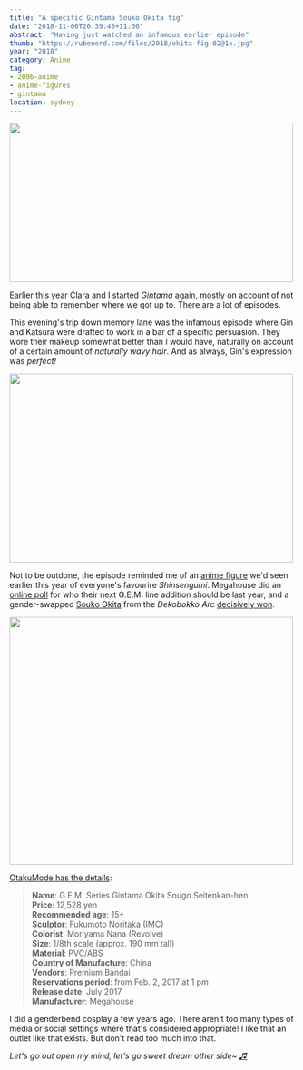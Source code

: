 ```yaml
---
title: "A specific Gintama Souko Okita fig"
date: "2018-11-06T20:39:45+11:00"
abstract: "Having just watched an infamous earlier episode"
thumb: "https://rubenerd.com/files/2018/okita-fig-02@1x.jpg"
year: "2018"
category: Anime
tag:
- 2006-anime
- anime-figures
- gintama
location: sydney
---
```

<p><img src="https://rubenerd.com/files/2018/gintama-s01e24@1x.jpg" srcset="https://rubenerd.com/files/2018/gintama-s01e24@1x.jpg 1x, https://rubenerd.com/files/2018/gintama-s01e24@2x.jpg 2x" alt="" style="width:500px; height:281px;" /></p>

Earlier this year Clara and I started *Gintama* again, mostly on account of not being able to remember where we got up to. There are a lot of episodes.

This evening's trip down memory lane was the infamous episode where Gin and Katsura were drafted to work in a bar of a specific persuasion. They wore their makeup somewhat better than I would have, naturally on account of a certain amount of *naturally wavy hair*. And as always, Gin's expression was *perfect!*

<p><img src="https://rubenerd.com/files/2018/okita-fig-01@1x.jpg" srcset="https://rubenerd.com/files/2018/okita-fig-01@1x.jpg 1x, https://rubenerd.com/files/2018/okita-fig-01@2x.jpg 2x" alt="" style="width:500px; height:333px" /></p>

Not to be outdone, the episode reminded me of an [anime figure] we'd seen earlier this year of everyone's favourire *Shinsengumi*. Megahouse did an [online poll] for who their next G.E.M. line addition should be last year, and a gender-swapped [Souko Okita] from the *Dekobokko Arc* [decisively won].

<p><img src="https://rubenerd.com/files/2018/okita-fig-02@1x.jpg" srcset="https://rubenerd.com/files/2018/okita-fig-02@1x.jpg 1x, https://rubenerd.com/files/2018/okita-fig-02@2x.jpg 2x" alt="" style="width:500px; height:437px;" /></p>

[OtakuMode has the details]\:

> **Name**: G.E.M. Series Gintama Okita Sougo Seitenkan-hen  
> **Price**: 12,528 yen  
> **Recommended age**: 15+  
> **Sculptor**: Fukumoto Noritaka (IMC)  
> **Colorist**: Moriyama Nana (Revolve)  
> **Size**: 1/8th scale (approx. 190 mm tall)  
> **Material**: PVC/ABS  
> **Country of Manufacture**: China  
> **Vendors**: Premium Bandai  
> **Reservations period**: from Feb. 2, 2017 at 1 pm  
> **Release date**: July 2017  
> **Manufacturer**: Megahouse

I did a genderbend cosplay a few years ago. There aren't too many types of media or social settings where that's considered appropriate! I like that an outlet like that exists. But don't read too much into that. 

*Let's go out open my mind, let's go sweet dream other side~ [♫]*

[online poll]: https://www.megahobby.jp/event/gem_gintama7th/
[♫]: https://www.youtube.com/watch?v=REHaJZgWwxY "Original opening theme song"
[Souko Okita]: https://myanimelist.net/character/2282/Sougo_Okita
[decisively won]: https://myfigurecollection.net/item/359296 "MyFigureCollection Gintama - Okita Souko - G.E.M. - 1/8 - Seitenka-hen (MegaHouse)"
[OtakuMode has the details]: https://otakumode.com/news/58a56148eafb45e823f53e68/Gintama%E2%80%99s-Okita-Sougo-Dons-a-Sailor-Suit-as-a-New-G-E-M-Figure!
[anime figure]: https://rubenerd.com/tag/anime-figures/ "Posts tagged with anime figure"
